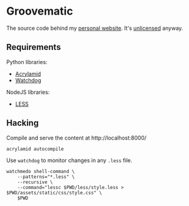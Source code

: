 Groovematic
===========

The source code behind my [personal website](http://groovematic.com/).
It's [unlicensed](http://unlicense.org/) anyway.

Requirements
------------

Python libraries:

* [Acrylamid](https://github.com/posativ/acrylamid)
* [Watchdog](https://github.com/gorakhargosh/watchdog)

NodeJS libraries:

* [LESS](http://lesscss.org/)

Hacking
-------

Compile and serve the content at http://localhost:8000/

    acrylamid autocompile

Use `watchdog` to monitor changes in any `.less` file.

    watchmedo shell-command \
        --patterns="*.less" \
        --recursive \
        --command="lessc $PWD/less/style.less > $PWD/assets/static/css/style.css" \
        $PWD
